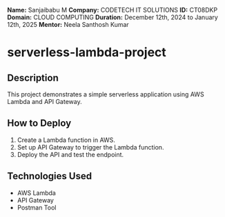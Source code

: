 **Name:** Sanjaibabu M
**Company:** CODETECH IT SOLUTIONS
**ID:** CT08DKP
**Domain:** CLOUD COMPUTING
**Duration:** December 12th, 2024 to January 12th, 2025 
**Mentor:** Neela Santhosh Kumar


# serverless-lambda-project
## Description
This project demonstrates a simple serverless application using AWS Lambda and API Gateway.

## How to Deploy
1. Create a Lambda function in AWS.
2. Set up API Gateway to trigger the Lambda function.
3. Deploy the API and test the endpoint.

## Technologies Used
- AWS Lambda
- API Gateway
- Postman Tool



